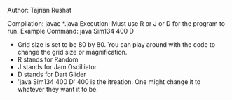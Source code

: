 Author: Tajrian Rushat 

Compilation:  javac *.java
Execution:   Must use R or J or D for the program to run. Example Command: java Sim134 400 D

* Grid size is set to be 80 by 80. You can play around with the code to change the grid size or magnification.
* R stands for Random 
* J stands for Jam Oscilliator 
* D stands for Dart Glider
* 'java Sim134 400 D' 400 is the itreation. One might change it to whatever they want it to be. 
 


